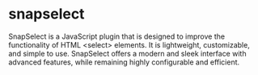 # snapselect
SnapSelect is a JavaScript plugin that is designed to improve the functionality of HTML &lt;select> elements. It is lightweight, customizable, and simple to use. SnapSelect offers a modern and sleek interface with advanced features, while remaining highly configurable and efficient.
